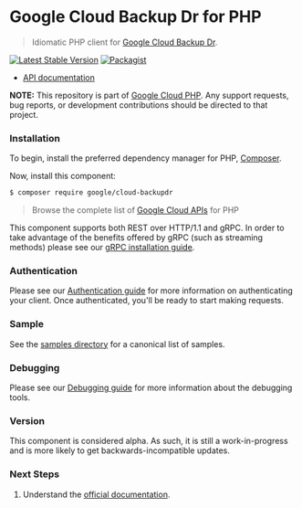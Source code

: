 # Google Cloud Backup Dr for PHP

> Idiomatic PHP client for [Google Cloud Backup Dr](https://cloud.google.com/backup-disaster-recovery).

[![Latest Stable Version](https://poser.pugx.org/google/cloud-backupdr/v/stable)](https://packagist.org/packages/google/cloud-backupdr) [![Packagist](https://img.shields.io/packagist/dm/google/cloud-backupdr.svg)](https://packagist.org/packages/google/cloud-backupdr)

* [API documentation](https://cloud.google.com/php/docs/reference/cloud-backupdr/latest)

**NOTE:** This repository is part of [Google Cloud PHP](https://github.com/googleapis/google-cloud-php). Any
support requests, bug reports, or development contributions should be directed to
that project.

### Installation

To begin, install the preferred dependency manager for PHP, [Composer](https://getcomposer.org/).

Now, install this component:

```sh
$ composer require google/cloud-backupdr
```

> Browse the complete list of [Google Cloud APIs](https://cloud.google.com/php/docs/reference)
> for PHP

This component supports both REST over HTTP/1.1 and gRPC. In order to take advantage of the benefits
offered by gRPC (such as streaming methods) please see our
[gRPC installation guide](https://cloud.google.com/php/grpc).

### Authentication

Please see our [Authentication guide](https://github.com/googleapis/google-cloud-php/blob/main/AUTHENTICATION.md) for more information
on authenticating your client. Once authenticated, you'll be ready to start making requests.

### Sample

See the [samples directory](https://github.com/googleapis/google-cloud-php-backupdr/tree/main/samples) for a canonical list of samples.

### Debugging

Please see our [Debugging guide](https://github.com/googleapis/google-cloud-php/blob/main/DEBUG.md)
for more information about the debugging tools.

### Version

This component is considered alpha. As such, it is still a work-in-progress and is more likely to get backwards-incompatible updates.

### Next Steps

1. Understand the [official documentation](https://cloud.google.com/backup-disaster-recovery/docs/concepts/backup-dr).
